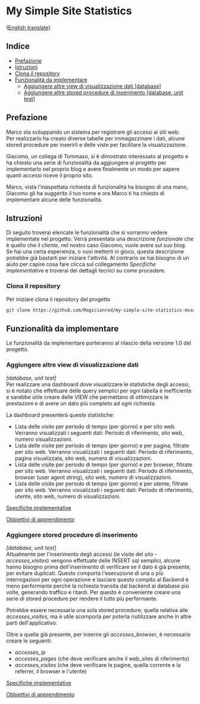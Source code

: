 # My Simple Site Statistics
([English translate](README.md))

## Indice

- [Prefazione](#prefazione)  
- [Istruzioni](#istruzioni)  
- [Clona il repository](#clona-il-repository)
- [Funzionalità da implementare](#funzionalità-da-implementare)  
    - [Aggiungere altre view di visualizzazione dati [database]](#aggiungere-altre-view-di-visualizzazione-dati)
    - [Aggiungere altre stored procedure di inserimento [database, unit test]](#aggiungere-stored-procedure-di-inserimento)

## Prefazione  

Marco sta sviluppando un sistema per registrare gli accessi ai siti web.  
Per realizzarlo ha creato diverse tabelle per immagazzinare i dati, alcune stored procedure per inserirli e delle viste per facilitare la visualizzazione.  

Giacomo, un collega di Tommaso, si è dimostrato interessato al progetto e ha chiesto una serie di funzionalità da aggiungere al progetto per implementarlo nel proprio blog e avere finalmente un modo per sapere quanti accessi riceve il proprio sito.  

Marco, vista l'inaspettata richiesta di funzionalità ha bisogno di una mano, Giacomo gli ha suggerito il tuo nome e ora Marco ti ha chiesto di implementare alcune delle funzionalità.

## Istruzioni
Di seguito troverai elencate le funzionalità che si vorranno vedere implementate nel progetto. Verrà presentata una descrizione *funzionale* che è quello che il *cliente*, nel nostro caso Giacomo, vuole avere sul suo blog. Se hai una certa esperienza, o vuoi metterti in gioco, questa descrizione potrebbe già bastarti per iniziare l'attività. Al contrario se hai bisogno di un aiuto per capire cosa fare clicca sul collegamento *Specifiche implementative* e troverai dei dettagli tecnici su come procedere.  

### Clona il repository
Per iniziare clona il repository del progetto

```bash
git clone https://github.com/Magicianred/my-simple-site-statistics-mssql.git
```

## Funzionalità da implementare
Le funzionalità da implementare porteranno al rilascio della versione 1.0 del progetto.  

### Aggiungere altre view di visualizzazione dati
*[database, unit test]*  
Per realizzare una dashboard dove visualizzare le statistiche degli accessi, si è notato che effettuare delle query semplici per ogni tabella è inefficiente e sarebbe utile creare delle VIEW che permettano di ottimizzare le prestazioni e di avere un dato più completo ad ogni richiesta.  

La dashboard presenterà queste statistiche:
- Lista delle visite per periodo di tempo (per giorno) e per sito web. Verranno visualizzati i seguenti dati: Periodo di riferimento, sito web, numero visualizzazioni.
- Lista delle visite per periodo di tempo (per giorno) e per pagina, filtrate per sito web. Verranno visualizzati i seguenti dati: Periodo di riferimento, pagina visualizzata, sito web, numero di visualizzazioni.
- Lista delle visite per periodo di tempo (per giorno) e per browser, filtrate per sito web. Verranno visualizzati i seguenti dati: Periodo di riferimento, browser (user agent string), sito web, numero di visualizzazioni.
- Lista delle visite per periodo di tempo (per giorno) e per utente, filtrate per sito web. Verranno visualizzati i seguenti dati: Periodo di riferimento, utente, sito web, numero di visualizzazioni.

[Specifiche implementative](Features/AddViews_IT.md)  

[Obbiettivi di apprendimento](LearningGoals/AddViews_IT.md)  

### Aggiungere stored procedure di inserimento
*[database, unit test]*  
Attualmente per l'inserimento degli accessi (le visite del sito - *accesses_visites*) vengono effettuate delle INSERT sql semplici, alcune hanno bisogno prima dell'inserimento di verificare se il dato è già presente, per evitare duplicati. Questo comporta l'esecuzione di una o più interrogazioni per ogni operazione e lasciare questo compito al Backend è meno performante perché la richiesta transita dal backend al database più volte, generando traffico e ritardi. Per questo è conveniente creare una serie di stored procedure per rendere il tutto più performante.  

Potrebbe essere necessaria una sola stored procedure, quella relativa alle *accesses_visites*, ma è utile scomporla per poterla riutilizzare anche in altre parti dell'applicativo.

Oltre a quella già presente, per inserire gli *accesses_browser*, è necessario creare le seguenti:

- *accesses_ip*
- *accesses_pages* (che deve verificare anche il web_sites di riferimento)
- *accesses_visites* (che deve verificare le pagine, quella corrente e la referrer, il browser e l'utente)

[Specifiche implementative](Features/AddStoredProcedures_IT.md)  

[Obbiettivi di apprendimento](LearningGoals/AddStoredProcedures_IT.md)  

